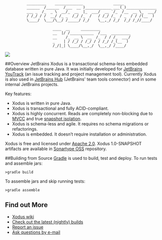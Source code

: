 ```      
          _________    _____________              _____               
          ______  /______  /___  __ )____________ ___(_)______________
          ___ _  /_  _ \  __/_  __  |_  ___/  __ `/_  /__  __ \_  ___/
          / /_/ / /  __/ /_ _  /_/ /_  /   / /_/ /_  / _  / / /(__  ) 
          \____/  \___/\__/ /_____/ /_/    \__,_/ /_/  /_/ /_//____/  
                                                                      
                      ____  __     _________              
                      __  |/ /___________  /___  _________
                      __    /_  __ \  __  /_  / / /_  ___/
                      _    | / /_/ / /_/ / / /_/ /_(__  ) 
                      /_/|_| \____/\__,_/  \__,_/ /____/    
```

<div>
  <a href="http://teamcity.jetbrains.com/viewType.html?buildTypeId=Xodus_Build&guest=1">
    <img src="http://teamcity.jetbrains.com/app/rest/builds/buildType:(id:Xodus_Build)/statusIcon"/>
  </a>
</div>

##Overview
JetBrains Xodus is a transactional schema-less embedded database written in pure Java. It was initially developed for [JetBrains YouTrack](http://jetbrains.com/youtrack) (an issue tracking and project management tool). Currently Xodus is also used in [JetBrains Hub](https://jetbrains.com/hub) (JetBrains' team tools connector) and in some internal JetBrains projects.

Key features:
- Xodus is written in pure Java.
- Xodus is transactional and fully ACID-compliant.
- Xodus is highly concurrent. Reads are completely non-blocking due to [MVCC](https://en.wikipedia.org/wiki/Multiversion_concurrency_control) and
true [snapshot isolation](https://en.wikipedia.org/wiki/Snapshot_isolation).
- Xodus is schema-less and agile. It requires no schema migrations or refactorings.
- Xodus is embedded. It doesn’t require installation or administration.

Xodus is free and licensed under [Apache 2.0](http://www.apache.org/licenses/LICENSE-2.0.html). Xodus 1.0-SNAPSHOT artifacts are available in [Sonartype OSS](https://oss.sonatype.org/content/repositories/snapshots/org/jetbrains/xodus) repository.

##Building from Source
[Gradle](http://www.gradle.org) is used to build, test and deploy. To run tests and assemble jars:

    >gradle build

To assemble jars and skip running tests:

    >gradle assemble   

## Find out More
- [Xodus wiki](https://github.com/JetBrains/xodus/wiki)
- [Check out the latest (nightly) builds](https://teamcity.jetbrains.com/viewType.html?buildTypeId=Xodus_Build)
- [Report an issue](http://xodus.myjetbrains.com/youtrack)
- <a href="mailto:xodus-feedback@jetbrains.com">Ask questions by e-mail</a>